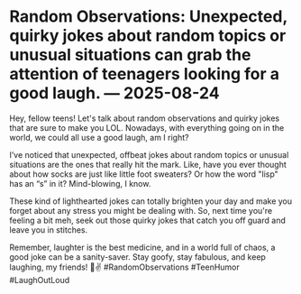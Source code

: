 # Random Observations: Unexpected, quirky jokes about random topics or unusual situations can grab the attention of teenagers looking for a good laugh. — 2025-08-24

Hey, fellow teens! Let's talk about random observations and quirky jokes that are sure to make you LOL. Nowadays, with everything going on in the world, we could all use a good laugh, am I right?

I’ve noticed that unexpected, offbeat jokes about random topics or unusual situations are the ones that really hit the mark. Like, have you ever thought about how socks are just like little foot sweaters? Or how the word "lisp" has an “s” in it? Mind-blowing, I know.

These kind of lighthearted jokes can totally brighten your day and make you forget about any stress you might be dealing with. So, next time you're feeling a bit meh, seek out those quirky jokes that catch you off guard and leave you in stitches.

Remember, laughter is the best medicine, and in a world full of chaos, a good joke can be a sanity-saver. Stay goofy, stay fabulous, and keep laughing, my friends! 🤪✌️ #RandomObservations #TeenHumor #LaughOutLoud